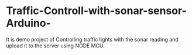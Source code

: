 # Traffic-Controll-with-sonar-sensor-Arduino-
It is demo project of Controlling traffic lights with the sonar reading and upload it to the server using NODE MCU. 
